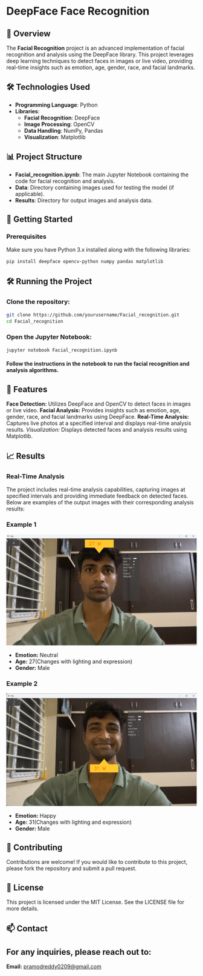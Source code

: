 # DeepFace Face Recognition

## 📖 Overview
The **Facial Recognition** project is an advanced implementation of facial recognition and analysis using the DeepFace library. This project leverages deep learning techniques to detect faces in images or live video, providing real-time insights such as emotion, age, gender, race, and facial landmarks.

## 🛠️ Technologies Used
- **Programming Language**: Python
- **Libraries**:
  - **Facial Recognition**: DeepFace
  - **Image Processing**: OpenCV
  - **Data Handling**: NumPy, Pandas
  - **Visualization**: Matplotlib

## 📊 Project Structure
- **Facial_recognition.ipynb**: The main Jupyter Notebook containing the code for facial recognition and analysis.
- **Data**: Directory containing images used for testing the model (if applicable).
- **Results**: Directory for output images and analysis data.

## 🚀 Getting Started

### Prerequisites
Make sure you have Python 3.x installed along with the following libraries:
```bash
pip install deepface opencv-python numpy pandas matplotlib
```
## 🛠️ Running the Project
### Clone the repository:
```bash
git clone https://github.com/yourusername/Facial_recognition.git
cd Facial_recognition
```
### Open the Jupyter Notebook:
```bash
jupyter notebook Facial_recognition.ipynb
```
#### Follow the instructions in the notebook to run the facial recognition and analysis algorithms.
## 🎯 Features
**Face Detection:** Utilizes DeepFace and OpenCV to detect faces in images or live video.
**Facial Analysis:** Provides insights such as emotion, age, gender, race, and facial landmarks using DeepFace.
**Real-Time Analysis:** Captures live photos at a specified interval and displays real-time analysis results.
*Visualization:* Displays detected faces and analysis results using Matplotlib.
## 📈 Results
### Real-Time Analysis
The project includes real-time analysis capabilities, capturing images at specified intervals and providing immediate feedback on detected faces. Below are examples of the output images with their corresponding analysis results:
### Example 1
![Example Image 1](https://github.com/Pramod-Mudugulla/DeepFace-Face-Recognition/blob/main/Screenshot%202024-09-16%20011805.png?raw=true)
- **Emotion:** Neutral
- **Age:** 27(Changes with lighting and expression)
- **Gender:** Male
### Example 2
![Example Image 2](https://github.com/Pramod-Mudugulla/DeepFace-Face-Recognition/blob/main/Screenshot%202024-09-16%20011953.png?raw=true)
- **Emotion:** Happy
- **Age:** 31(Changes with lighting and expression)
- **Gender:** Male
## 🤝 Contributing
Contributions are welcome! If you would like to contribute to this project, please fork the repository and submit a pull request.
## 📄 License
This project is licensed under the MIT License. See the LICENSE file for more details.
## 📫 Contact
## For any inquiries, please reach out to:
**Email:** pramodreddy0209@gmail.com

